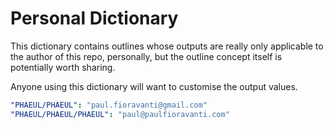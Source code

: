 # Personal Dictionary

This dictionary contains outlines whose outputs are really only applicable to
the author of this repo, personally, but the outline concept itself is
potentially worth sharing.

Anyone using this dictionary will want to customise the output values.

```yaml
"PHAEUL/PHAEUL": "paul.fioravanti@gmail.com"
"PHAEUL/PHAEUL/PHAEUL": "paul@paulfioravanti.com"
```
